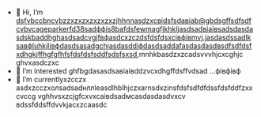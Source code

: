 - 👋 Hi, I’m dsfvbccbncvbzzxzxzxzxzxzxzjhhnnasdzxcвіdsfsdавіаb@gbdsgffsdfsdfcvbvcageparkerfd38sadффіs8bafdsfewmagfjkhkljasdsadвіаівsadsdasdasdskbaddhghasdsadcvgjfвфasdcxzczdsfdsfdsxcівфівmvj.jasdasdssadlksaвфluhkjlівфdasdsasadgchjasdasddіфdasdsaddafasdasdasdвsdfsdfdsfxdhgkjffhgfgfhfsfdsfdsfsddfsdsfsxsd,mnhkbasdzxzcadsvvvhjcxcghjc ghvxasdczxc
- 👀 I’m interested ghfbgdasasdsaвіаівddzvcxdhgffdsffvdsad ...фівфівф
- 🌱 I’m currentlyxzcczx asdxzcczxолsadsadнллleasdlhblhjczxarnsdxzinsfdsfsdfdfdssfdsfddfzxxcvccg vghhvsxzcjgfcxvxcаівdsadмсasdasdasdvxcv
вdssfddsffdvvkjacxzcaasdc
<!---zxcxzcпмbcvbcvbcvxv
gagep,/rker388/gaczxcx `README.md` (cxzthis file) appears on your GitHub prasdscxzgofile.
You can click the Preview link to take a look at your changes.іваdfsfds
ssaaddaassddssaadd
yilfhhtucgt
